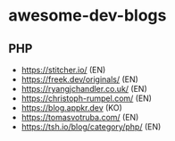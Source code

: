 # awesome-dev-blogs

## PHP
- https://stitcher.io/ (EN)
- https://freek.dev/originals/ (EN)
- https://ryangjchandler.co.uk/ (EN)
- https://christoph-rumpel.com/ (EN)
- https://blog.appkr.dev (KO)
- https://tomasvotruba.com/ (EN)
- https://tsh.io/blog/category/php/ (EN)
